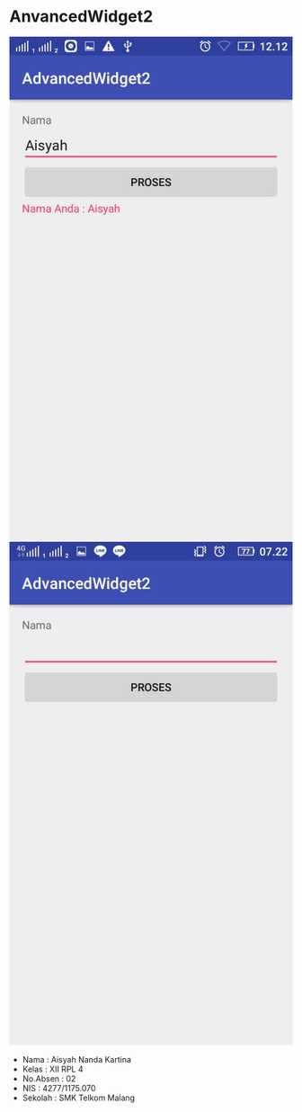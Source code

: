 # AnvancedWidget2

![screenshoot](IMG_7778.JPG)
![screenshoot](IMG_7784.JPG)

* Nama      : Aisyah Nanda Kartina
* Kelas     : XII RPL 4
* No.Absen  : 02
* NIS       : 4277/1175.070
* Sekolah   : SMK Telkom Malang
